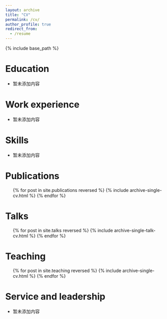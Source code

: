 ```yaml
---
layout: archive
title: "CV"
permalink: /cv/
author_profile: true
redirect_from:
  - /resume
---
```


{% include base_path %}

Education
======
* 暂未添加内容

Work experience
======
* 暂未添加内容

Skills
======
* 暂未添加内容

Publications
======
  <ul>{% for post in site.publications reversed %}
    {% include archive-single-cv.html %}
  {% endfor %}</ul>
  
Talks
======
  <ul>{% for post in site.talks reversed %}
    {% include archive-single-talk-cv.html  %}
  {% endfor %}</ul>
  
Teaching
======
  <ul>{% for post in site.teaching reversed %}
    {% include archive-single-cv.html %}
  {% endfor %}</ul>
  
Service and leadership
======
* 暂未添加内容
